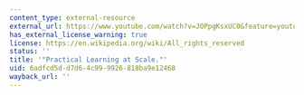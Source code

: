 ```yaml
---
content_type: external-resource
external_url: https://www.youtube.com/watch?v=JOPpgKsxUC0&feature=youtu.be&list=PLn0nrSd4xjjbBVXrdjJNjZLVkZTMHkgPg
has_external_license_warning: true
license: https://en.wikipedia.org/wiki/All_rights_reserved
status: ''
title: '"Practical Learning at Scale."'
uid: 6adfcd5d-d7d6-4c99-9926-818ba9e12468
wayback_url: ''
---
```

